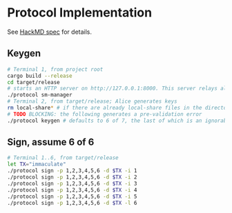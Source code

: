 # Protocol Implementation
See [HackMD spec](https://hackmd.io/kLiqrFYETOiONBYXIdqdMA?view) for details.
## Keygen   
```sh
# Terminal 1, from project root
cargo build --release
cd target/release
# starts an HTTP server on http://127.0.0.1:8000. This server relays all communication between nodes.
./protocol sm-manager
# Terminal 2, from target/release; Alice generates keys
rm local-share* # if there are already local-share files in the directory
# TODO BLOCKING: the following generates a pre-validation error
./protocol keygen # defaults to 6 of 7, the last of which is an ignorable extra
```

## Sign, assume 6 of 6
```sh
# Terminal 1..6, from target/release
let TX="immaculate"
./protocol sign -p 1,2,3,4,5,6 -d $TX -i 1
./protocol sign -p 1,2,3,4,5,6 -d $TX -i 2
./protocol sign -p 1,2,3,4,5,6 -d $TX -i 3
./protocol sign -p 1,2,3,4,5,6 -d $TX -i 4
./protocol sign -p 1,2,3,4,5,6 -d $TX -i 5
./protocol sign -p 1,2,3,4,5,6 -d $TX -l 6
```
